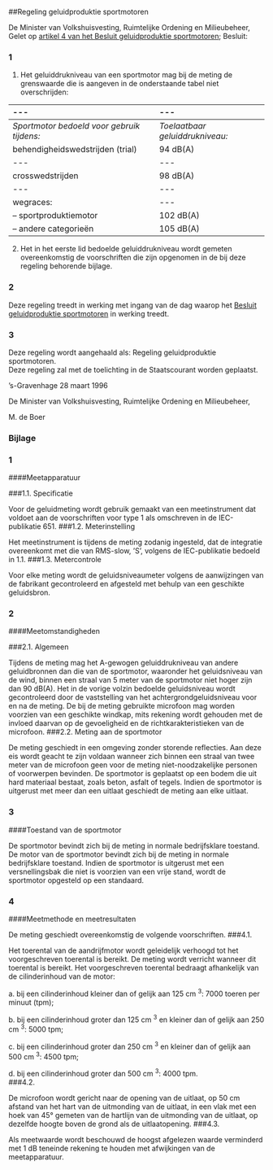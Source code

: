 <meta http-equiv='Content-Type' content='text/html; charset=utf-8' />

##Regeling geluidproduktie sportmotoren

De Minister van Volkshuisvesting, Ruimtelijke Ordening en Milieubeheer,  
Gelet op [artikel 4 van het Besluit geluidproduktie sportmotoren](../../../../../AMvB/besluit/geluidproduktie/sportmotoren/BWBR0007578/README.md);
Besluit:    

### 1  

1.  Het geluiddrukniveau van een sportmotor mag bij de meting de grenswaarde die is aangeven in de onderstaande tabel niet overschrijden:  

| --- | --- |
|:---|:---|
|  *Sportmotor bedoeld voor gebruik tijdens:*   |  *Toelaatbaar geluiddrukniveau:*   |
| behendigheidswedstrijden (trial)  | 94 dB(A)  |
| --- | --- |
| crosswedstrijden  | 98 dB(A)  |
| --- | --- |
| wegraces:  | --- |
| – sportproduktiemotor  | 102 dB(A)  |
| – andere categorieën  | 105 dB(A)  |

2.  Het in het eerste lid bedoelde geluiddrukniveau wordt gemeten overeenkomstig de voorschriften die zijn opgenomen in de bij deze regeling behorende bijlage.   

### 2  

Deze regeling treedt in werking met ingang van de dag waarop het [Besluit geluidproduktie sportmotoren](../../../../../AMvB/besluit/geluidproduktie/sportmotoren/BWBR0007578/README.md) in werking treedt.  

### 3  

Deze regeling wordt aangehaald als: Regeling geluidproduktie sportmotoren.  
Deze regeling zal met de toelichting in de Staatscourant worden geplaatst.   

’s-Gravenhage 
28 maart 1996    

De 
Minister van Volkshuisvesting, Ruimtelijke Ordening en Milieubeheer, 

M. de Boer     

### Bijlage  

### 1  

####Meetapparatuur

###1.1. Specificatie

Voor de geluidmeting wordt gebruik gemaakt van een meetinstrument dat voldoet aan de voorschriften voor type 1 als omschreven in de IEC-publikatie 651. 
###1.2. Meterinstelling

Het meetinstrument is tijdens de meting zodanig ingesteld, dat de integratie overeenkomt met die van RMS-slow, ’S’, volgens de IEC-publikatie bedoeld in 1.1. 
###1.3. Metercontrole

Voor elke meting wordt de geluidsniveaumeter volgens de aanwijzingen van de fabrikant gecontroleerd en afgesteld met behulp van een geschikte geluidsbron.  

### 2  

####Meetomstandigheden

###2.1. Algemeen

Tijdens de meting mag het A-gewogen geluiddrukniveau van andere geluidbronnen dan die van de sportmotor, waaronder het geluidsniveau van de wind, binnen een straal van 5 meter van de sportmotor niet hoger zijn dan 90 dB(A). Het in de vorige volzin bedoelde geluidsniveau wordt gecontroleerd door de vaststelling van het achtergrondgeluidsniveau voor en na de meting. De bij de meting gebruikte microfoon mag worden voorzien van een geschikte windkap, mits rekening wordt gehouden met de invloed daarvan op de gevoeligheid en de richtkarakteristieken van de microfoon. 
###2.2. Meting aan de sportmotor

De meting geschiedt in een omgeving zonder storende reflecties. Aan deze eis wordt geacht te zijn voldaan wanneer zich binnen een straal van twee meter van de microfoon geen voor de meting niet-noodzakelijke personen of voorwerpen bevinden. De sportmotor is geplaatst op een bodem die uit hard materiaal bestaat, zoals beton, asfalt of tegels. Indien de sportmotor is uitgerust met meer dan een uitlaat geschiedt de meting aan elke uitlaat.  

### 3  

####Toestand van de sportmotor

De sportmotor bevindt zich bij de meting in normale bedrijfsklare toestand. De motor van de sportmotor bevindt zich bij de meting in normale bedrijfsklare toestand. Indien de sportmotor is uitgerust met een versnellingsbak die niet is voorzien van een vrije stand, wordt de sportmotor opgesteld op een standaard.  

### 4  

####Meetmethode en meetresultaten

De meting geschiedt overeenkomstig de volgende voorschriften. 
###4.1.

Het toerental van de aandrijfmotor wordt geleidelijk verhoogd tot het voorgeschreven toerental is bereikt. De meting wordt verricht wanneer dit toerental is bereikt. Het voorgeschreven toerental bedraagt afhankelijk van de cilinderinhoud van de motor: 

a. bij een cilinderinhoud kleiner dan of gelijk aan 125 cm <sup>3</sup>: 7000 toeren per minuut (tpm);  

b. bij een cilinderinhoud groter dan 125 cm <sup>3</sup> en kleiner dan of gelijk aan 250 cm <sup>3</sup>: 5000 tpm;  

c. bij een cilinderinhoud groter dan 250 cm <sup>3</sup> en kleiner dan of gelijk aan 500 cm <sup>3</sup>: 4500 tpm;  

d. bij een cilinderinhoud groter dan 500 cm <sup>3</sup>: 4000 tpm.   
###4.2.

De microfoon wordt gericht naar de opening van de uitlaat, op 50 cm afstand van het hart van de uitmonding van de uitlaat, in een vlak met een hoek van 45° gemeten van de hartlijn van de uitmonding van de uitlaat, op dezelfde hoogte boven de grond als de uitlaatopening. 
###4.3.

Als meetwaarde wordt beschouwd de hoogst afgelezen waarde verminderd met 1 dB teneinde rekening te houden met afwijkingen van de meetapparatuur.  

